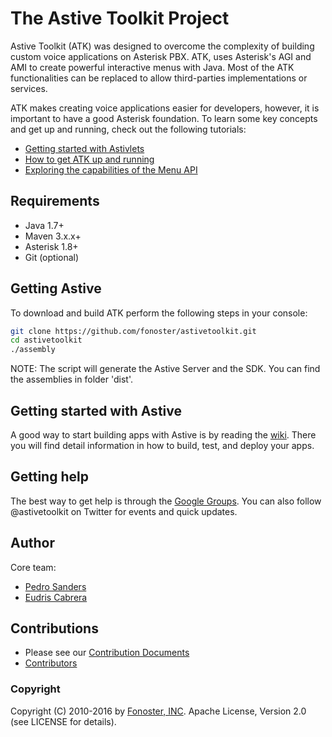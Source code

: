 # The Astive Toolkit Project 

Astive Toolkit (ATK) was designed to overcome the complexity of building custom voice applications on Asterisk PBX. ATK, uses Asterisk's AGI and AMI to create powerful interactive menus with Java. Most of the ATK functionalities can be replaced to allow third-parties implementations or services.

ATK makes creating voice applications easier for developers, however, it is important to have a good Asterisk foundation. To learn some key concepts and get up and running, check out the following tutorials:

* [Getting started with Astivlets](https://github.com/fonoster/astivetoolkit/wiki/Tutorial:-Getting-Started-With-Astivlets)
* [How to get ATK up and running](https://github.com/fonoster/astivetoolkit/wiki/Tutorial:-How-to-get-ATK-up-and-running)
* [Exploring the capabilities of the Menu API](https://github.com/fonoster/astivetoolkit/wiki/Tutorial:-Exploring-the-capabilities-of-the-Menu-API)

## Requirements

* Java 1.7+
* Maven 3.x.x+
* Asterisk 1.8+
* Git (optional)

## Getting Astive

To download and build ATK perform the following steps in your console:

```bash
git clone https://github.com/fonoster/astivetoolkit.git
cd astivetoolkit
./assembly
```

NOTE: The script will generate the Astive Server and the SDK. You can find the assemblies in folder 'dist'.

## Getting started with Astive

A good way to start building apps with Astive is by reading the [wiki](https://github.com/fonoster/astivetoolkit/wiki/GuideHelloWorldTutorial). There you will find detail information in how to build, test, and deploy your apps.

## Getting help

The best way to get help is through the [Google Groups](http://bit.ly/13KGLyx). You can also follow @astivetoolkit on Twitter for events and quick updates.

## Author

Core team:

* [Pedro Sanders](https://github.com/psanders)
* [Eudris Cabrera](https://github.com/ecabrerar)

## Contributions
* Please see our [Contribution Documents](https://raw.githubusercontent.com/fonoster/astivetoolkit/master/CONTRIBUTORS) 
* [Contributors](https://github.com/fonoster/astivetoolkit/contributors)

### Copyright

Copyright (C) 2010-2016 by [Fonoster, INC](https://fonoster.com). Apache License, Version 2.0 (see LICENSE for details).
